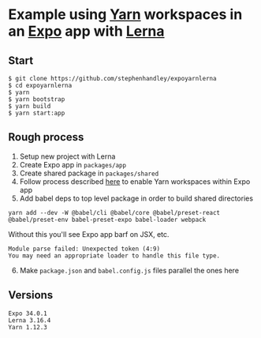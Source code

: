 # Example using [Yarn](https://yarnpkg.com/en/) workspaces in an [Expo](https://expo.io/) app with [Lerna](https://lerna.js.org/)

## Start
```
$ git clone https://github.com/stephenhandley/expoyarnlerna
$ cd expoyarnlerna
$ yarn
$ yarn bootstrap
$ yarn build
$ yarn start:app
```

## Rough process
1. Setup new project with Lerna
2. Create Expo app in `packages/app`
3. Create shared package in `packages/shared`
4. Follow process described [here](https://github.com/expo/expo/tree/master/packages/expo-yarn-workspaces) to enable Yarn workspaces within Expo app
5. Add babel deps to top level package in order to build shared directories
```
yarn add --dev -W @babel/cli @babel/core @babel/preset-react @babel/preset-env babel-preset-expo babel-loader webpack
```
Without this you'll see Expo app barf on JSX, etc.
```
Module parse failed: Unexpected token (4:9)
You may need an appropriate loader to handle this file type.
```
6. Make `package.json` and `babel.config.js` files parallel the ones here

## Versions
```
Expo 34.0.1
Lerna 3.16.4
Yarn 1.12.3
```
